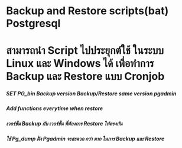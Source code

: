 # Backup and Restore scripts(bat) Postgresql 
# สามารถนำ   Script ไปประยุกต์ใช้    ในระบบ  Linux และ Windows ได้ เพื่อทำการ  Backup และ Restore แบบ Cronjob


#####  SET PG_bin Backup version Backup/Restore same version pgadmin
##### Add functions everytime when restore 
##### เวอร์ชั่น  Backup กับ เวอร์ชั่น  ที่ต้องการ  Restore ให้ตรงกัน
##### ใช้  Pg_dump ฝั่ง Pgadmin จะสะดวก กว่า มาก ในการ  Backup และ Restore

